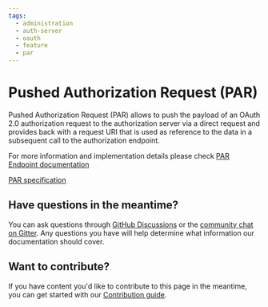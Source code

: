 ```yaml
---
tags:
  - administration
  - auth-server
  - oauth
  - feature
  - par
---
```


# Pushed Authorization Request (PAR)

Pushed Authorization Request (PAR) allows to push the payload of an OAuth 2.0 authorization request to the authorization server via 
a direct request and provides back with a request URI that is used as reference to the data in a subsequent call to the authorization endpoint.

For more information and implementation details please check [PAR Endpoint documentation](../endpoints/par.md)

[PAR specification](https://datatracker.ietf.org/doc/html/rfc9126)

## Have questions in the meantime?

You can ask questions through [GitHub Discussions](https://github.com/JanssenProject/jans/discussions) or the [community chat on Gitter](https://gitter.im/JanssenProject/Lobby). Any questions you have will help determine what information our documentation should cover.

## Want to contribute?

If you have content you'd like to contribute to this page in the meantime, you can get started with our [Contribution guide](https://docs.jans.io/head/CONTRIBUTING/).